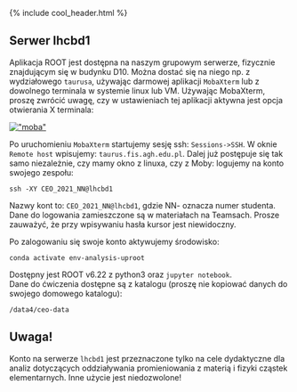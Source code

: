 {% include cool_header.html %}

## Serwer lhcbd1

Aplikacja ROOT jest dostępna na naszym grupowym serwerze, fizycznie znajdującym się w budynku D10. Można dostać się na niego np. z wydziałowego `taurusa`, używając darmowej aplikacji `MobaXterm` lub z dowolnego terminala w systemie linux lub VM. 
Używając MobaXterm, proszę zwrócić uwagę, czy w ustawieniach tej aplikacji aktywna jest opcja otwierania X terminala:

[!["moba"](Images/moba.jpg)](Images/moba.jpg)

Po uruchomieniu `MobaXterm` startujemy sesję ssh: `Sessions->SSH`. W oknie `Remote host` wpisujemy: `taurus.fis.agh.edu.pl`.
Dalej już postępuje się tak samo niezależnie, czy mamy okno z linuxa, czy z Moby:  logujemy na konto swojego zespołu:
```
ssh -XY CEO_2021_NN@lhcbd1
```
Nazwy kont to: `CEO_2021_NN@lhcbd1`, gdzie NN- oznacza numer studenta. Dane do logowania zamieszczone są w materiałach na Teamsach. Prosze zauważyć, że przy wpisywaniu hasła kursor jest niewidoczny. 

Po zalogowaniu się swoje konto aktywujemy środowisko:
```
conda activate env-analysis-uproot
```
Dostępny jest ROOT v6.22 z python3 oraz `jupyter notebook`. <br>
Dane do ćwiczenia dostępne są z katalogu (proszę nie kopiować danych do swojego domowego katalogu):
```
/data4/ceo-data
```
## Uwaga!
Konto na serwerze `lhcbd1` jest przeznaczone tylko na cele dydaktyczne dla analiz dotyczących oddziaływania promieniowania z materią i fizyki cząstek elementarnych. Inne użycie jest niedozwolone! 
